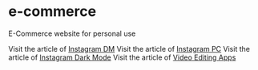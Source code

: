 # e-commerce
E-Commerce website for personal use

Visit the article of <a href="https://saimtechnews.in/instagram-dm-on-facebook-messenger-now/">Instagram DM</a>
Visit the article of <a href="https://saimtechnews.in/post-on-instagram-pc/">Instagram PC</a>
Visit the article of <a href="https://saimtechnews.in/use-instagram-dark-mode/">Instagram Dark Mode</a>
Visit the article of <a href="https://saimtechnews.in/best-video-editor-app-for-android-2020/">Video Editing Apps</a>

